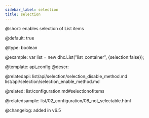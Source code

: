```yaml
---
sidebar_label: selection
title: selection
---          
```


@short: enables selection of List items

@default: true



@type: boolean

@example: 
var list = new dhx.List("list_container", {selection:false});


@template:	api_config
@descr: 


@relatedapi:
list/api/selection/selection_disable_method.md
list/api/selection/selection_enable_method.md


@related: list/configuration.md#selectionofitems

@relatedsample:
list/02_configuration/08_not_selectable.html

@changelog: added in v6.5